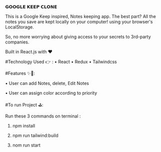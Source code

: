 𝗚𝗢𝗢𝗚𝗟𝗘 𝗞𝗘𝗘𝗣 𝗖𝗟𝗢𝗡𝗘

This is a Google Keep inspired, Notes keeping app. The best part? All the notes you save are kept locally on your computer! using your browser's LocalStorage.

So, no more worrying about giving access to your secrets to 3rd-party companies.

Built in React.js with ❤️

#Technology Used  👉 :  • React • Redux • Tailwindcss 

#Features ✨🎊: 

• User can add Notes, delete, Edit Notes

• User can assign color according to priority

#To run Project ⛳:

Run these 3 commands on terminal :

1. npm install

2. npm run tailwind:build

3. nom run start
